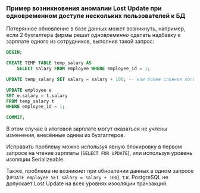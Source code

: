 ### Пример возникновения аномалии Lost Update при одновременном доступе нескольких пользователей к БД

Потерянное обновление в базе данных может возникнуть, например, если 2 бухгалтера фирмы решат *одновременно* сделать надбавку к зарплате одного из сотрудников, выполнив такой запрос:
```sql
BEGIN;

CREATE TEMP TABLE temp_salary AS
    SELECT salary FROM employee WHERE employee_id = 1;

UPDATE temp_salary SET salary = salary + 100; -- или более сложная логика вычисления надбавки

UPDATE employee e
SET e.salary = t.salary
FROM temp_salary t
WHERE employee_id = 1;

COMMIT;
```

В этом случае в итоговой зарплате могут оказаться не учтены изменения, внесённые одним из бухгалтеров.

Исправить проблему можно используя явную блокировку в первом запросе на чтение зарплаты (`SELECT FOR UPDATE`), или используя уровень изоляции Serializeable.

Также, проблема не возникнет при обновлении данных в одном запросе (`UPDATE employee SET salary = salary + 100`), т.к. PostgreSQL не допускает Lost Update на всех уровнях изооляции транзакций.
